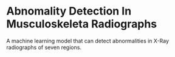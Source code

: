 # Abnomality Detection In Musculoskeleta Radiographs
A machine learning model that can detect abnormalities in X-Ray radiographs of seven regions.
